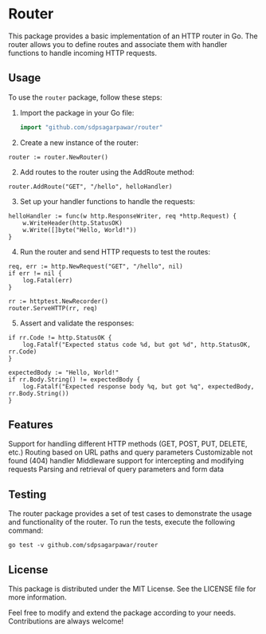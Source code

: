 # Router

This package provides a basic implementation of an HTTP router in Go. The router allows you to define routes and associate them with handler functions to handle incoming HTTP requests.

## Usage

To use the `router` package, follow these steps:

1. Import the package in your Go file:

   ```go
   import "github.com/sdpsagarpawar/router"
   ```

1. Create a new instance of the router:
```
router := router.NewRouter()
```
2. Add routes to the router using the AddRoute method:
```
router.AddRoute("GET", "/hello", helloHandler)
```
3. Set up your handler functions to handle the requests:
```
helloHandler := func(w http.ResponseWriter, req *http.Request) {
    w.WriteHeader(http.StatusOK)
    w.Write([]byte("Hello, World!"))
}
```
4. Run the router and send HTTP requests to test the routes:
```
req, err := http.NewRequest("GET", "/hello", nil)
if err != nil {
    log.Fatal(err)
}

rr := httptest.NewRecorder()
router.ServeHTTP(rr, req)
```
5. Assert and validate the responses:
```
if rr.Code != http.StatusOK {
    log.Fatalf("Expected status code %d, but got %d", http.StatusOK, rr.Code)
}

expectedBody := "Hello, World!"
if rr.Body.String() != expectedBody {
    log.Fatalf("Expected response body %q, but got %q", expectedBody, rr.Body.String())
}
```

## Features
Support for handling different HTTP methods (GET, POST, PUT, DELETE, etc.)
Routing based on URL paths and query parameters
Customizable not found (404) handler
Middleware support for intercepting and modifying requests
Parsing and retrieval of query parameters and form data

## Testing
The router package provides a set of test cases to demonstrate the usage and functionality of the router. To run the tests, execute the following command:
```
go test -v github.com/sdpsagarpawar/router
```

## License
This package is distributed under the MIT License. See the LICENSE file for more information.

Feel free to modify and extend the package according to your needs. Contributions are always welcome!